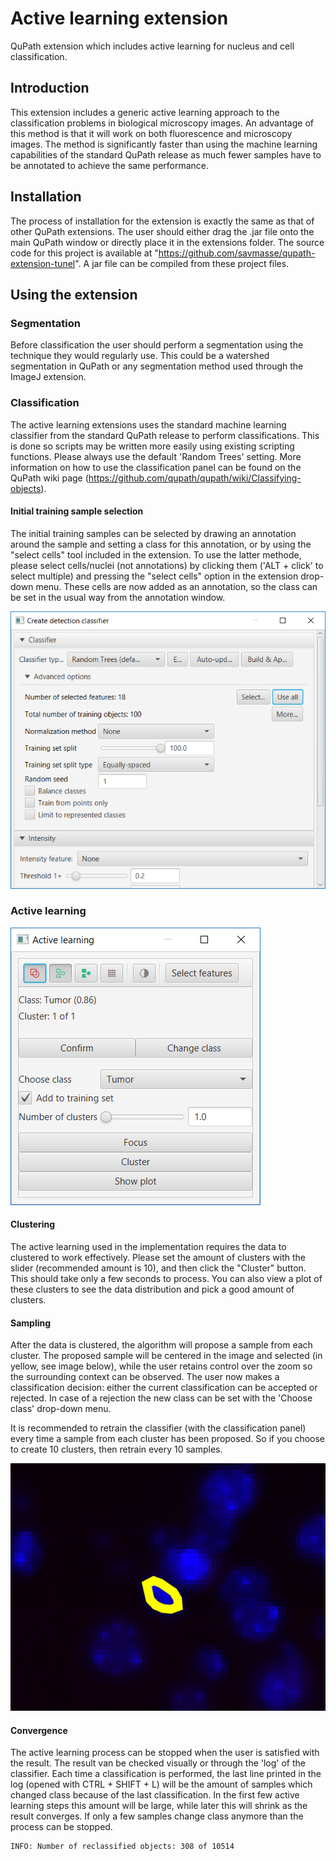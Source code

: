 # Active learning extension
QuPath extension which includes active learning for nucleus and cell classification.

## Introduction
This extension includes a generic active learning approach to the classification problems in biological microscopy images. An advantage of this method is that it will work on both fluorescence and microscopy images. The method is significantly faster than using the machine learning capabilities of the standard QuPath release as much fewer samples have to be annotated to achieve the same performance.

## Installation
The process of installation for the extension is exactly the same as that of other QuPath extensions. The user should either drag the .jar file onto the main QuPath window or directly place it in the extensions folder. The source code for this project is available at "https://github.com/savmasse/qupath-extension-tunel". A jar file can be compiled from these project files.  

## Using the extension

### Segmentation
Before classification the user should perform a segmentation using the technique they would regularly use. This could be a watershed segmentation in QuPath or any segmentation method used through the ImageJ extension.

### Classification
The active learning extensions uses the standard machine learning classifier from the standard QuPath release to perform classifications. This is done so scripts may be written more easily using existing scripting functions. Please always use the default 'Random Trees' setting. More information on how to use the classification panel can be found on the QuPath wiki page (https://github.com/qupath/qupath/wiki/Classifying-objects).

#### Initial training sample selection
The initial training samples can be selected by drawing an annotation around the sample and setting a class for this annotation, or by using the "select cells" tool included in the extension. To use the latter methode, please select cells/nuclei (not annotations) by clicking them ('ALT + click' to select multiple) and pressing the "select cells" option in the extension drop-down menu. These cells are now added as an annotation, so the class can be set in the usual way from the annotation window.

![Image](images/Classsifier.PNG?raw=true "Title")

### Active learning

![Image](images/Panel.PNG?raw=true "Title")

#### Clustering
The active learning used in the implementation requires the data to clustered to work effectively. Please set the amount of clusters with the slider (recommended amount is 10), and then click the "Cluster" button. This should take only a few seconds to process. You can also view a plot of these clusters to see the data distribution and pick a good amount of clusters.

#### Sampling
After the data is clustered, the algorithm will propose a sample from each cluster. The proposed sample will be centered in the image and selected (in yellow, see image below), while the user retains control over the zoom so the surrounding context can be observed. The user now makes a classification decision: either the current classification can be accepted or rejected. In case of a rejection the new class can be set with the 'Choose class' drop-down menu.

It is recommended to retrain the classifier (with the classification panel) every time a sample from each cluster has been proposed. So if you choose to create 10 clusters, then retrain every 10 samples.

![Image](images/Sampling.PNG?raw=true "Title")

#### Convergence
The active learning process can be stopped when the user is satisfied with the result. The result van be checked visually or through the 'log' of the classifier. Each time a classification is performed, the last line printed in the log (opened with CTRL + SHIFT + L) will be the amount of samples which changed class because of the last classification. In the first few active learning steps this amount will be large, while later this will shrink as the result converges. If only a few samples change class anymore than the process can be stopped.

```
INFO: Number of reclassified objects: 308 of 10514
```
